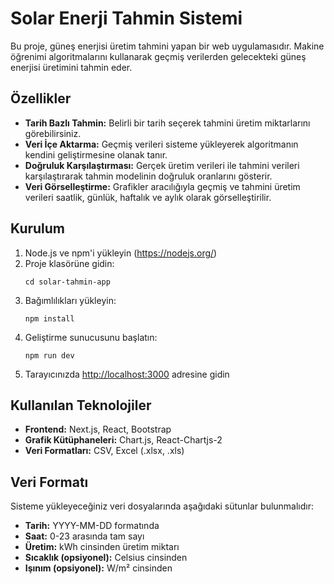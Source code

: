 # Solar Enerji Tahmin Sistemi

Bu proje, güneş enerjisi üretim tahmini yapan bir web uygulamasıdır. Makine öğrenimi algoritmalarını kullanarak geçmiş verilerden gelecekteki güneş enerjisi üretimini tahmin eder.

## Özellikler

- **Tarih Bazlı Tahmin:** Belirli bir tarih seçerek tahmini üretim miktarlarını görebilirsiniz.
- **Veri İçe Aktarma:** Geçmiş verileri sisteme yükleyerek algoritmanın kendini geliştirmesine olanak tanır.
- **Doğruluk Karşılaştırması:** Gerçek üretim verileri ile tahmini verileri karşılaştırarak tahmin modelinin doğruluk oranlarını gösterir.
- **Veri Görselleştirme:** Grafikler aracılığıyla geçmiş ve tahmini üretim verileri saatlik, günlük, haftalık ve aylık olarak görselleştirilir.

## Kurulum

1. Node.js ve npm'i yükleyin (https://nodejs.org/)
2. Proje klasörüne gidin:
   ```
   cd solar-tahmin-app
   ```
3. Bağımlılıkları yükleyin:
   ```
   npm install
   ```
4. Geliştirme sunucusunu başlatın:
   ```
   npm run dev
   ```
5. Tarayıcınızda [http://localhost:3000](http://localhost:3000) adresine gidin

## Kullanılan Teknolojiler

- **Frontend:** Next.js, React, Bootstrap
- **Grafik Kütüphaneleri:** Chart.js, React-Chartjs-2
- **Veri Formatları:** CSV, Excel (.xlsx, .xls)

## Veri Formatı

Sisteme yükleyeceğiniz veri dosyalarında aşağıdaki sütunlar bulunmalıdır:

- **Tarih:** YYYY-MM-DD formatında
- **Saat:** 0-23 arasında tam sayı
- **Üretim:** kWh cinsinden üretim miktarı
- **Sıcaklık (opsiyonel):** Celsius cinsinden
- **Işınım (opsiyonel):** W/m² cinsinden 